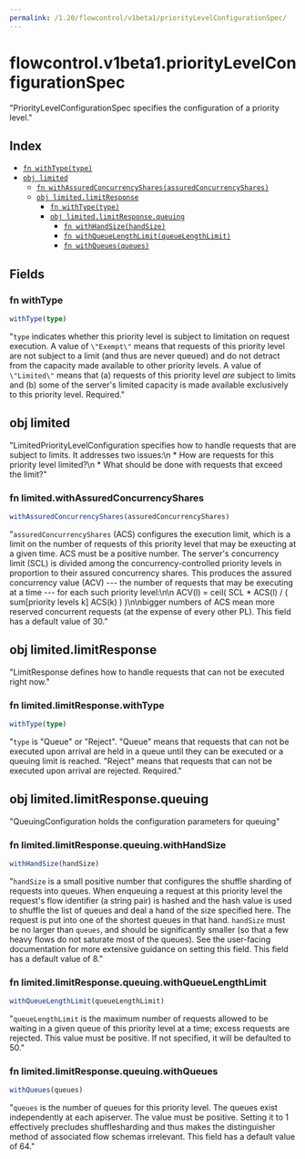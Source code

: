 ```yaml
---
permalink: /1.20/flowcontrol/v1beta1/priorityLevelConfigurationSpec/
---
```


# flowcontrol.v1beta1.priorityLevelConfigurationSpec

"PriorityLevelConfigurationSpec specifies the configuration of a priority level."

## Index

* [`fn withType(type)`](#fn-withtype)
* [`obj limited`](#obj-limited)
  * [`fn withAssuredConcurrencyShares(assuredConcurrencyShares)`](#fn-limitedwithassuredconcurrencyshares)
  * [`obj limited.limitResponse`](#obj-limitedlimitresponse)
    * [`fn withType(type)`](#fn-limitedlimitresponsewithtype)
    * [`obj limited.limitResponse.queuing`](#obj-limitedlimitresponsequeuing)
      * [`fn withHandSize(handSize)`](#fn-limitedlimitresponsequeuingwithhandsize)
      * [`fn withQueueLengthLimit(queueLengthLimit)`](#fn-limitedlimitresponsequeuingwithqueuelengthlimit)
      * [`fn withQueues(queues)`](#fn-limitedlimitresponsequeuingwithqueues)

## Fields

### fn withType

```ts
withType(type)
```

"`type` indicates whether this priority level is subject to limitation on request execution.  A value of `\"Exempt\"` means that requests of this priority level are not subject to a limit (and thus are never queued) and do not detract from the capacity made available to other priority levels.  A value of `\"Limited\"` means that (a) requests of this priority level _are_ subject to limits and (b) some of the server's limited capacity is made available exclusively to this priority level. Required."

## obj limited

"LimitedPriorityLevelConfiguration specifies how to handle requests that are subject to limits. It addresses two issues:\n * How are requests for this priority level limited?\n * What should be done with requests that exceed the limit?"

### fn limited.withAssuredConcurrencyShares

```ts
withAssuredConcurrencyShares(assuredConcurrencyShares)
```

"`assuredConcurrencyShares` (ACS) configures the execution limit, which is a limit on the number of requests of this priority level that may be exeucting at a given time.  ACS must be a positive number. The server's concurrency limit (SCL) is divided among the concurrency-controlled priority levels in proportion to their assured concurrency shares. This produces the assured concurrency value (ACV) --- the number of requests that may be executing at a time --- for each such priority level:\n\n            ACV(l) = ceil( SCL * ACS(l) / ( sum[priority levels k] ACS(k) ) )\n\nbigger numbers of ACS mean more reserved concurrent requests (at the expense of every other PL). This field has a default value of 30."

## obj limited.limitResponse

"LimitResponse defines how to handle requests that can not be executed right now."

### fn limited.limitResponse.withType

```ts
withType(type)
```

"`type` is \"Queue\" or \"Reject\". \"Queue\" means that requests that can not be executed upon arrival are held in a queue until they can be executed or a queuing limit is reached. \"Reject\" means that requests that can not be executed upon arrival are rejected. Required."

## obj limited.limitResponse.queuing

"QueuingConfiguration holds the configuration parameters for queuing"

### fn limited.limitResponse.queuing.withHandSize

```ts
withHandSize(handSize)
```

"`handSize` is a small positive number that configures the shuffle sharding of requests into queues.  When enqueuing a request at this priority level the request's flow identifier (a string pair) is hashed and the hash value is used to shuffle the list of queues and deal a hand of the size specified here.  The request is put into one of the shortest queues in that hand. `handSize` must be no larger than `queues`, and should be significantly smaller (so that a few heavy flows do not saturate most of the queues).  See the user-facing documentation for more extensive guidance on setting this field.  This field has a default value of 8."

### fn limited.limitResponse.queuing.withQueueLengthLimit

```ts
withQueueLengthLimit(queueLengthLimit)
```

"`queueLengthLimit` is the maximum number of requests allowed to be waiting in a given queue of this priority level at a time; excess requests are rejected.  This value must be positive.  If not specified, it will be defaulted to 50."

### fn limited.limitResponse.queuing.withQueues

```ts
withQueues(queues)
```

"`queues` is the number of queues for this priority level. The queues exist independently at each apiserver. The value must be positive.  Setting it to 1 effectively precludes shufflesharding and thus makes the distinguisher method of associated flow schemas irrelevant.  This field has a default value of 64."